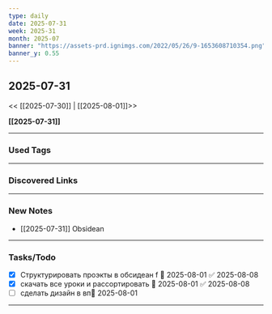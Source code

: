 ```yaml
---
type: daily
date: 2025-07-31
week: 2025-31
month: 2025-07
banner: "https://assets-prd.ignimgs.com/2022/05/26/9-1653608710354.png"
banner_y: 0.55
---
```

## 2025-07-31

<< [[2025-07-30]] | [[2025-08-01]]>>

**[[2025-07-31]]**

---
### Used Tags
<!-- UNCOMMENT TO ADD TAGS **Tags**:: <!-- Add any tags for this note -->

---
### Discovered Links
<!-- UNCOMMENT TO ADD LINKS **Links**:: <!-- Add any links for this note -->

---
### New Notes
- [[2025-07-31]]   Obsidean<!-- UNCOMMENT TO ADD NOTE- [[ ]] -->

---
### Tasks/Todo
- [x] Структурировать проэкты в обсидеан f 📅 2025-08-01 ✅ 2025-08-08
- [x] скачать все уроки и рассортировать   📅 2025-08-01 ✅ 2025-08-08
- [ ] сделать дизайн в вп📅 2025-08-01 <!-- UNCOMMENT TO ADD TASKS - [ ] Dummy Task -->

---